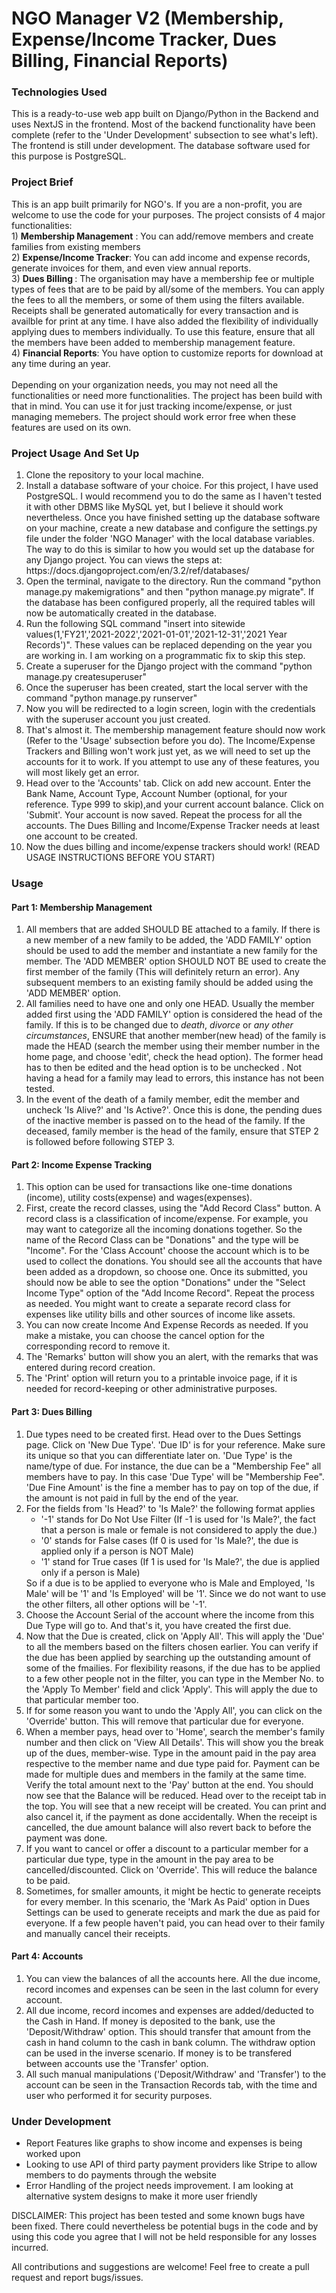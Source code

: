 # NGO Manager V2 (Membership, Expense/Income Tracker, Dues Billing, Financial Reports)

<h3>Technologies Used</h3>
This is a ready-to-use web app built on Django/Python in the Backend and uses NextJS in the frontend. Most of the backend functionality have been complete (refer to the 'Under Development' subsection to see what's left). The frontend is still under development. The database software used for this purpose is PostgreSQL. 

<h3>Project Brief</h3>
This is an app built primarily for NGO's. If you are a non-profit, you are welcome to use the code for your purposes. The project consists of 4 major functionalities:<br>
1) <b>Membership Management</b> : You can add/remove members and create families from existing members <br>
2) <b>Expense/Income Tracker</b>: You can add income and expense records, generate invoices for them, and even view annual reports. <br>
3) <b>Dues Billing </b>: The organisation may have a membership fee or multiple types of fees that are to be paid by all/some of the members. You can apply the fees to all the members, or    some of them using the filters available. Receipts shall be generated automatically for every transaction and is availble for print at any time. I have also added the flexibility of individually applying dues to members individually. To use this feature, ensure that all the members have been added to membership management feature.<br>
4) <b>Financial Reports</b>: You have option to customize reports for download at any time during an year.
<br><br>
Depending on your organization needs, you may not need all the functionalities or need more functionalities. The project has been build with that in mind. You can use it for just tracking income/expense, or just managing memebers. The project should work error free when these features are used on its own.
<br>
<h3>Project Usage And Set Up</h3>
<ol> 
 <li> Clone the repository to your local machine.</li>
 <li> Install a database software of your choice. For this project, I have used PostgreSQL. I would recommend you to do the same as I haven't tested it with other DBMS like MySQL yet, but I believe it should work nevertheless. Once you have finished setting up the database software on your machine, create a new database and configure the settings.py file under the folder 'NGO Manager' with the local database variables. The way to do this is similar to how you would set up the database for any Django project. You can views the steps at: https://docs.djangoproject.com/en/3.2/ref/databases/
 <li> Open the terminal, navigate to the directory. Run the command "python manage.py makemigrations" and then "python manage.py migrate". If the database has been configured properly, all the required tables will now be automatically created in the database.</li>
 <li> Run the following SQL command "insert into sitewide values(1,'FY21','2021-2022','2021-01-01','2021-12-31','2021 Year Records')". These values can be replaced depending on the year you are working in. I am working on a programmatic fix to skip this step.</li>
 <li> Create a superuser for the Django project with the command "python manage.py createsuperuser"</li>
 <li> Once the superuser has been created, start the local server with the command "python manage.py runserver"</li>
 <li> Now you will be redirected to a login screen, login with the credentials with the superuser account you just created.</li>
 <li> That's almost it. The membership management feature should now work (Refer to the 'Usage' subsection before you do). The Income/Expense Trackers and Billing won't work just yet, as we will need to set up the accounts for it to work. If you attempt to use any of these features, you will most likely get an error.</li>
 <li>Head over to the 'Accounts' tab. Click on add new account. Enter the Bank Name, Account Type, Account Number (optional, for your reference. Type 999 to skip),and your current account balance. Click on 'Submit'. Your account is now saved. Repeat the process for all the accounts. The Dues Billing and Income/Expense Tracker needs at least one account to be created.</li>
 <li> Now the dues billing and income/expense trackers should work! (READ USAGE INSTRUCTIONS BEFORE YOU START)</li>
 </ol>
 
 <h3> Usage</h3>
 <h4> Part 1: Membership Management</h4>
 <ol>
  <li>All members that are added SHOULD BE attached to a family. If there is a new member of a new family to be added, the 'ADD FAMILY' option should be used to add the member and instantiate a new family for the member. The 'ADD MEMBER' option SHOULD NOT BE used to create the first member of the family (This will definitely return an error). Any subsequent members to an existing family should be added using the 'ADD MEMBER' option. </li>
  <li>All families need to have one and only one HEAD. Usually the member added first using the 'ADD FAMILY' option is considered the head of the family. If this is to be changed due to <i>death</i>, <i>divorce</i> or <i>any other circumstances</i>, ENSURE that another member(new head) of the family is made the HEAD (search the member using their member number in the home page, and choose 'edit', check the head option). The former head has to then be edited and the head option is to be unchecked .  Not having a head for a family may lead to errors, this instance has not been tested. </li> 
  <li>In the event of the death of a family member, edit the member and uncheck 'Is Alive?' and 'Is Active?'. Once this is done, the pending dues of the inactive member is passed on to the head of the family. If the deceased, family member is the head of the family, ensure that STEP 2 is followed before following STEP 3.</li>
  </ol>
 <h4> Part 2: Income Expense Tracking</h4>
 <ol>
  <li>This option can be used for transactions like one-time donations (income), utility costs(expense) and wages(expenses).</li>
  <li>First, create the record classes, using the "Add Record Class" button. A record class is a classification of income/expense. For example, you may want to categorize all the incoming donations together. So the name of the Record Class can be "Donations" and the type will be "Income". For the 'Class Account' choose the account which is to be used to collect the donations. You should see all the accounts that have been added as a dropdown, so choose one. Once its submitted, you should now be able to see the option "Donations" under the "Select Income Type" option of the "Add Income Record". Repeat the process as needed. You might want to create a separate record class for expenses like utility bills and other sources of income like assets.</li>
  <li>You can now create Income And Expense Records as needed. If you make a mistake, you can choose the cancel option for the corresponding record to remove it.</li>
  <li>The 'Remarks' button will show you an alert, with the remarks that was entered during record creation.</li>
  <li>The 'Print' option will return you to a printable invoice page, if it is needed for record-keeping or other administrative purposes. </li>
 </ol>
  <h4> Part 3: Dues Billing</h4>
 <ol>
  <li> Due types need to be created first. Head over to the Dues Settings page. Click on 'New Due Type'. 'Due ID' is for your reference. Make sure its unique so that you can differentiate later on. 'Due Type' is the name/type of due. For instance, the due can be a "Membership Fee" all members have to pay. In this case 'Due Type' will be "Membership Fee". 'Due Fine Amount' is the fine a member has to pay on top of the due, if the amount is not paid in full by the end of the year.</li>
  <li> For the fields from 'Is Head?' to 'Is Male?' the following format applies
   <ul>
    <li> '-1' stands for Do Not Use Filter (If -1 is used for 'Is Male?', the fact that a person is male or female is not considered to apply the due.)</li>
    <li> '0' stands for False cases (If 0 is used for 'Is Male?', the due is applied only if a person is NOT Male)</li>
    <li> '1' stand for True cases (If 1 is used for 'Is Male?', the due is applied only if a person is Male)</li>
   </ul>
   So if a due is to be applied to everyone who is Male and Employed, 'Is Male' will be '1' and 'Is Employed' will be '1'. Since we do not want to use the other filters, all other options will be '-1'.</li>
 <li>Choose the Account Serial of the account where the income from this Due Type will go to. And that's it, you have created the first due.</li>
 <li>Now that the Due is created, click on 'Apply All'. This will apply the 'Due' to all the members based on the filters chosen earlier. You can verify if the due has been applied by searching up the outstanding amount of some of the fmailies. For flexibility reasons, if the due has to be applied to a few other people not in the filter, you can type in the Member No. to the 'Apply To Member' field and click 'Apply'. This will apply the due to that particular member too.</li>
 <li> If for some reason you want to undo the 'Apply All', you can click on the 'Override' button. This will remove that particular due for everyone.
 <li>When a member pays, head over to 'Home', search the member's family number and then click on 'View All Details'. This will show you the break up of the dues, member-wise. Type in the amount paid in the pay area respective to the member name and due type paid for. Payment can be made for multiple dues and members in the family at the same time. Verify the total amount next to the 'Pay' button at the end. You should now see that the Balance will be reduced. Head over to the receipt tab in the top. You will see that a new receipt will be created. You can print and also cancel it, if the payment as done accidentally. When the receipt is cancelled, the due amount balance will also revert back to before the payment was done.</li>
 <li> If you want to cancel or offer a discount to a particular member for a particular due type, type in the amount in the pay area to be cancelled/discounted. Click on 'Override'. This will reduce the balance to be paid.</li>
 <li> Sometimes, for smaller amounts, it might be hectic to generate receipts for every member. In this scenario, the 'Mark As Paid' option in Dues Settings can be used to generate receipts and mark the due as paid for everyone. If a few people haven't paid, you can head over to their family and manually cancel their receipts.</li>
 </ol>
 
<h4> Part 4: Accounts</h4>
<ol>
 <li>You can view the balances of all the accounts here. All the due income, record incomes and expenses can be seen in the last column for every account. </li>
 <li>All due income, record incomes and expenses are added/deducted to the Cash in Hand. If money is deposited to the bank, use the 'Deposit/Withdraw' option. This should transfer that amount from the cash in hand column to the cash in bank column. The withdraw option can be used in the inverse scenario. If money is to be transfered between accounts use the 'Transfer' option.</li>
 <li>All such manual manipulations ('Deposit/Withdraw' and 'Transfer') to the account can be seen in the Transaction Records tab, with the time and user who performed it for security purposes.</li>
</ol>

<h3> Under Development</h3>
<ul>
 <li> Report Features like graphs to show income and expenses is being worked upon</li>
 <li> Looking to use API of third party payment providers like Stripe to allow members to do payments through the website </li>
 <li> Error Handling of the project needs improvement. I am looking at alternative system designs to make it more user friendly</li>
</ul>

DISCLAIMER: This project has been tested and some known bugs have been fixed. There could nevertheless be potential bugs in the code and by using this code you agree that I will not be held responsible for any losses incurred. 


All contributions and suggestions are welcome! Feel free to create a pull request and report bugs/issues.

